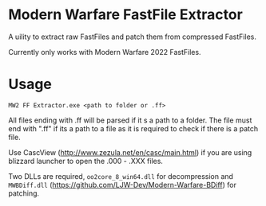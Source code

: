 # Modern Warfare FastFile Extractor
A uility to extract raw FastFiles and patch them from compressed FastFiles.

Currently only works with Modern Warfare 2022 FastFiles.

# Usage

`MW2 FF Extractor.exe <path to folder or .ff>`

All files ending with .ff will be parsed if it s a path to a folder. The file must end with ".ff" if its a path to a file as it is required to check if there is a patch file.

Use CascView (http://www.zezula.net/en/casc/main.html) if you are using blizzard launcher to open the .000 - .XXX files.

Two DLLs are required, `oo2core_8_win64.dll` for decompression and `MWBDiff.dll` (https://github.com/LJW-Dev/Modern-Warfare-BDiff) for patching.
